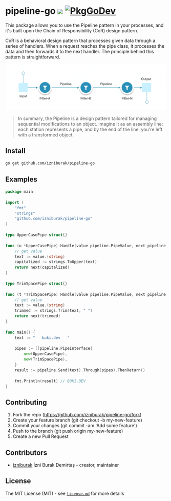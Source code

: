 # pipeline-go [![](https://github.com/izniburak/pipeline-go/workflows/build/badge.svg)](https://github.com/izniburak/pipeline-go/actions) [![PkgGoDev](https://pkg.go.dev/badge/github.com/izniburak/pipeline-go)](https://pkg.go.dev/github.com/izniburak/pipeline-go)

This package allows you to use the Pipeline pattern in your processes, and it's built upon the Chain of Responsibility (CoR) design pattern.

CoR is a behavioral design pattern that processes given data through a series of handlers. When a request reaches the pipe class, it processes the data and then forwards it to the next handler. The principle behind this pattern is straightforward.

![pipeline](/.github/static/pipeline.png)

> In summary, the Pipeline is a design pattern tailored for managing sequential modifications to an object. Imagine it as an assembly line: each station represents a pipe, and by the end of the line, you're left with a transformed object.

## Install

```bash
go get github.com/izniburak/pipeline-go
```

## Examples
```go
package main

import (
	"fmt"
	"strings"
	"github.com/izniburak/pipeline-go"
)

type UpperCasePipe struct{}

func (u *UpperCasePipe) Handle(value pipeline.PipeValue, next pipeline.PipeNext) pipeline.PipeValue {
	// get value
	text := value.(string)
	capitalized := strings.ToUpper(text)
	return next(capitalized)
}

type TrimSpacePipe struct{}

func (t *TrimSpacePipe) Handle(value pipeline.PipeValue, next pipeline.PipeNext) pipeline.PipeValue {
	// get value
	text := value.(string)
	trimmed := strings.Trim(text, " ")
	return next(trimmed)
}

func main() {
	text := "   buki.dev   "

	pipes := []pipeline.PipeInterface{
		new(UpperCasePipe),
		new(TrimSpacePipe),
	}
	result := pipeline.Send(text).Through(pipes).ThenReturn()

	fmt.Println(result) // BUKI.DEV
}
```

## Contributing

1. Fork the repo (https://github.com/izniburak/pipeline-go/fork)
2. Create your feature branch (git checkout -b my-new-feature)
3. Commit your changes (git commit -am 'Add some feature')
4. Push to the branch (git push origin my-new-feature)
5. Create a new Pull Request

## Contributors

- [izniburak](https://github.com/izniburak) İzni Burak Demirtaş - creator, maintainer

## License
The MIT License (MIT) - see [`license.md`](https://github.com/izniburak/pipeline-go/blob/main/license.md) for more details
